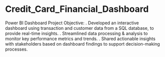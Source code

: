 # Credit_Card_Financial_Dashboard
Power BI Dashboard
Project Objective: . Developed an interactive dashboard using
                      transaction and customer data from a SQL database,
                      to provide real-time insights.
                    . Streamlined data processing & analysis to monitor
                      key performance metrics and trends.
                    . Shared actionable insights with stakeholders based
                      on dashboard findings to support decision-making
                      processes.
